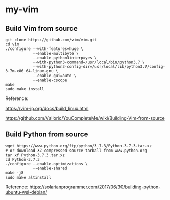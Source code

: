 # my-vim

## Build Vim from source
```
git clone https://github.com/vim/vim.git
cd vim
./configure --with-features=huge \
            --enable-multibyte \
            --enable-python3interp=yes \
            --with-python3-command=/usr/local/bin/python3.7 \
            --with-python3-config-dir=/usr/local/lib/python3.7/config-3.7m-x86_64-linux-gnu \
            --enable-gui=auto \
            --enable-cscope
make
sudo make install
```

Reference:

https://vim-jp.org/docs/build_linux.html

https://github.com/Valloric/YouCompleteMe/wiki/Building-Vim-from-source

## Build Python from source
```
wget https://www.python.org/ftp/python/3.7.3/Python-3.7.3.tar.xz
# or download XZ-compressed-source-tarball from www.python.org
tar xf Python-3.7.3.tar.xz
cd Python-3.7.3
./configure --enable-optimizations \
            --enable-shared
make -j8
sudo make altinstall
```

Reference:
https://solarianprogrammer.com/2017/06/30/building-python-ubuntu-wsl-debian/
